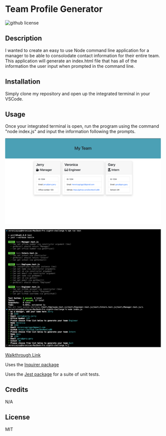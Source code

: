 # Team Profile Generator
![github license](https://img.shields.io/badge/license-MIT-blue.svg)
## Description

I wanted to create an easy to use Node command line application for a manager to be able to consolodate contact information for their entire team. This application will generate an index.html file that has all of the information the user input when prompted in the command line.

## Installation

Simply clone my repository and open up the integrated terminal in your VSCode.

## Usage

Once your integrated terminal is open, run the program using the command "node index.js" and input the information following the prompts.

![Browser Example](./assets/images/Team%20Generator%20Example.png)

![Terminal Example](./assets/images/Team%20Generator%20Terminal%20Example.png)

[Walkthrough Link](https://watch.screencastify.com/v/YRFWWL5QpGKKlgZoBfaV)

Uses the [Inquirer package](https://www.npmjs.com/package/inquirer/v/8.2.4)

Uses the [Jest package](https://www.npmjs.com/package/jest) for a suite of unit tests.

## Credits
N/A

## License

MIT